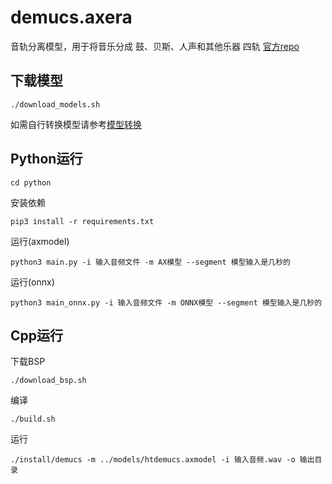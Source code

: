 # demucs.axera

音轨分离模型，用于将音乐分成 鼓、贝斯、人声和其他乐器 四轨 [官方repo](https://github.com/facebookresearch/demucs)

## 下载模型
```
./download_models.sh
```

如需自行转换模型请参考[模型转换](model_convert/README.md)

## Python运行 
```
cd python
```

安装依赖  
```
pip3 install -r requirements.txt
```

运行(axmodel)
```
python3 main.py -i 输入音频文件 -m AX模型 --segment 模型输入是几秒的
```

运行(onnx)
```
python3 main_onnx.py -i 输入音频文件 -m ONNX模型 --segment 模型输入是几秒的
```

## Cpp运行

下载BSP
```
./download_bsp.sh
```

编译  
```
./build.sh
```

运行
```
./install/demucs -m ../models/htdemucs.axmodel -i 输入音频.wav -o 输出目录
```